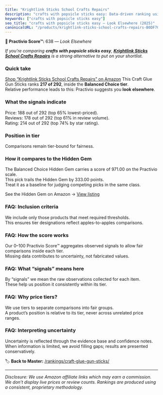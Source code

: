 ```yaml
---
title: "Krightlink Sticks School Crafts Repairs"
description: "crafts with popsicle sticks easy: Data-driven ranking using the Practivio Score™. Positioned by quality, value, demand, findability, momentum."
keywords: ["crafts with popsicle sticks easy"]
seo_title: "crafts with popsicle sticks easy — Look Elsewhere (2025)"
canonicalURL: "/products/krightlink-sticks-school-crafts-repairs-B0DF7GNT2J/"
---
```


**🚫 Practivio Score™:** 638 — _Look Elsewhere_


*If you're comparing **crafts with popsicle sticks easy**, **[Krightlink Sticks School Crafts Repairs](https://www.amazon.com/dp/B0DF7GNT2J?tag=practivio-20)** is a strong alternative to put on your shortlist.*
### Quick take
[Shop “Krightlink Sticks School Crafts Repairs” on Amazon](https://www.amazon.com/dp/B0DF7GNT2J?tag=practivio-20)
This Craft Glue Gun Sticks ranks **217 of 292**, inside the **Balanced Choice tier**.  
Relative performance leads to this: Practivio suggests you **look elsewhere**.

### What the signals indicate
Price: 188 out of 292 (top 65% lowest-priced).  
Reviews: 178 out of 292 (top 61% in review volume).  
Rating: 214 out of 292 (top 74% by star rating).  

### Position in tier
Comparisons remain tier-bound for fairness.

### How it compares to the Hidden Gem
The Balanced Choice Hidden Gem carries a score of 971.00 on the Practivio scale.  
This pick trails the Hidden Gem by 333.00 points.  
Treat it as a baseline for judging competing picks in the same class.  

See the Hidden Gem on Amazon → [View listing](https://www.amazon.com/dp/B0013CDGT6?tag=practivio-20)

### FAQ: Inclusion criteria
We include only those products that meet required thresholds.  
This ensures tier designations reflect apples-to-apples comparisons.

### FAQ: How the score works
Our 0–100 Practivio Score™ aggregates observed signals to allow fair comparisons inside each tier.  
Missing data contributes to uncertainty, not fabricated values.

### FAQ: What “signals” means here
By “signals” we mean the raw observations collected for each item.  
These help us position it consistently within its tier.

### FAQ: Why price tiers?
We use tiers to separate comparisons into fair groups.  
A product’s position is relative to its tier, never across unrelated price ranges.

### FAQ: Interpreting uncertainty
Uncertainty is reflected through the evidence base and confidence notes.  
When information is limited, we avoid filling gaps; results are presented conservatively.


🏷️ **Back to Master:** [/rankings/craft-glue-gun-sticks/](/rankings/craft-glue-gun-sticks/)

---
_Disclosure: We use Amazon affiliate links which may earn a commission. We don’t display live prices or review counts. Rankings are produced using a consistent, proprietary methodology._
